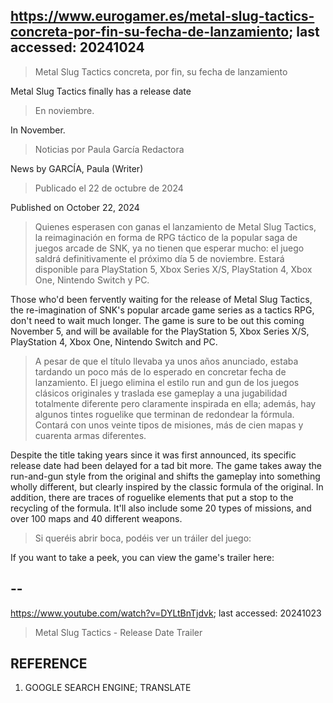 ## https://www.eurogamer.es/metal-slug-tactics-concreta-por-fin-su-fecha-de-lanzamiento; last accessed: 20241024


> Metal Slug Tactics concreta, por fin, su fecha de lanzamiento

Metal Slug Tactics finally has a release date

> En noviembre.

In November.

> Noticias por Paula García Redactora

News by GARCÍA, Paula (Writer)

> Publicado el 22 de octubre de 2024

Published on October 22, 2024

> Quienes esperasen con ganas el lanzamiento de Metal Slug Tactics, la reimaginación en forma de RPG táctico de la popular saga de juegos arcade de SNK, ya no tienen que esperar mucho: el juego saldrá definitivamente el próximo día 5 de noviembre. Estará disponible para PlayStation 5, Xbox Series X/S, PlayStation 4, Xbox One, Nintendo Switch y PC.

Those who'd been fervently waiting for the release of Metal Slug Tactics, the re-imagination of SNK's popular arcade game series as a tactics RPG, don't need to wait much longer. The game is sure to be out this coming November 5, and will be available for the PlayStation 5, Xbox Series X/S, PlayStation 4, Xbox One, Nintendo Switch and PC.

> A pesar de que el título llevaba ya unos años anunciado, estaba tardando un poco más de lo esperado en concretar fecha de lanzamiento. El juego elimina el estilo run and gun de los juegos clásicos originales y traslada ese gameplay a una jugabilidad totalmente diferente pero claramente inspirada en ella; además, hay algunos tintes roguelike que terminan de redondear la fórmula. Contará con unos veinte tipos de misiones, más de cien mapas y cuarenta armas diferentes.

Despite the title taking years since it was first announced, its specific release date had been delayed for a tad bit more. The game takes away the run-and-gun style from the original and shifts the gameplay into something wholly different, but clearly inspired by the classic formula of the original. In addition, there are traces of roguelike elements that put a stop to the recycling of the formula. It'll also include some 20 types of missions, and over 100 maps and 40 different weapons.

> Si queréis abrir boca, podéis ver un tráiler del juego: 

If you want to take a peek, you can view the game's trailer here: 

## --

https://www.youtube.com/watch?v=DYLtBnTjdvk; last accessed: 20241023

> Metal Slug Tactics - Release Date Trailer

## REFERENCE

1) GOOGLE SEARCH ENGINE; TRANSLATE